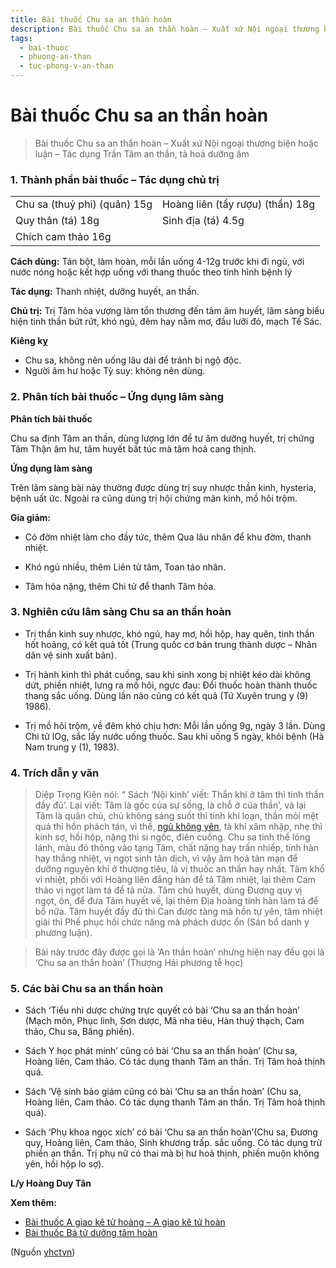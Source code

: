 ```yaml
---
title: Bài thuốc Chu sa an thần hoàn
description: Bài thuốc Chu sa an thần hoàn – Xuất xứ Nội ngoại thương biện hoặc luận – Tác dụng Trấn Tâm an thần, tả hoả dưỡng âm
tags:
  - bai-thuoc
  - phuong-an-than
  - tuc-phong-v-an-than
---
```


# Bài thuốc Chu sa an thần hoàn 

> Bài thuốc Chu sa an thần hoàn – Xuất xứ Nội ngoại thương biện hoặc luận – Tác dụng Trấn Tâm an thần, tả hoả dưỡng âm

### 1. Thành phần bài thuốc – Tác dụng chủ trị

|  |  |
| --- | --- |
| Chu sa (thuỷ phi) (quân) 15g | Hoàng liên (tẩy rượu) (thần) 18g |
| Quy thân (tá) 18g | Sinh địa (tá) 4.5g |
| Chích cam thảo 16g |  |

**Cách dùng:** Tán bột, làm hoàn, mỗi lần uống 4-12g trước khi đi ngủ, với nước nóng hoặc kết hợp uống với thang thuốc theo tình hình bệnh lý

**Tác dụng:** Thanh nhiệt, dưỡng huyết, an thần. 

**Chủ trị:** Trị Tâm hỏa vượng làm tổn thương đến tâm âm huyết, lâm sàng biểu hiện tinh thần bứt rứt, khó ngủ, đêm hay nằm mơ, đầu lưỡi đỏ, mạch Tế Sác.

**Kiêng kỵ**

* Chu sa, không nên uống lâu dài để tránh bị ngộ độc.
* Người âm hư hoặc Tỳ suy: không nên dùng.

### 2. Phân tích bài thuốc – Ứng dụng lâm sàng

**Phân tích bài thuốc**

Chu sa định Tâm an thần, dùng lượng lớn để tư âm dưỡng huyết, trị chứng Tâm Thận âm hư, tâm huyết bất túc mà tâm hoả cang thịnh.

**Ứng dụng làm sàng** 

Trên lâm sàng bài này thường được dùng trị suy nhược thần kinh, hysteria, bệnh uất ức. Ngoài ra cũng dùng trị hội chứng mãn kinh, mồ hôi trộm.

**Gia giảm:**

+ Có đờm nhiệt làm cho đầy tức, thêm Qua lâu nhân để khu đờm, thanh nhiệt.

+ Khó ngủ nhiều, thêm Liên tử tâm, Toan táo nhân.

+ Tâm hỏa nặng, thêm Chi tử để thanh Tâm hỏa.

### 3. Nghiên cứu lâm sàng Chu sa an thần hoàn

+ Trị thần kinh suy nhược, khó ngủ, hay mơ, hồi hộp, hay quên, tinh thần hốt hoảng, có kết quả tốt (Trung quốc cơ bản trung thành dược – Nhân dân vệ sinh xuất bản).

+ Trị hành kinh thì phát cuồng, sau khi sinh xong bị nhiệt kéo dài không dứt, phiền nhiệt, lưng ra mồ hôi, ngực đau: Đổi thuốc hoàn thành thuốc thang sắc uống. Dùng lần nào cũng có kết quả (Tứ Xuyên trung y (9) 1986).

+ Trị mồ hôi trộm, về đêm khó chịu hơn: Mỗi lần uống 9g, ngày 3 lần. Dùng Chi tử lOg, sắc lấy nước uống thuốc. Sau khi uống 5 ngày, khỏi bệnh (Hà Nam trung y (1), 1983).

### 4. Trích dẫn y văn

> Diệp Trọng Kiên nói: “ Sách ‘Nội kinh’ viết: Thẩn khí ở tâm thì tinh thần đầy đủ’. Lại viết: Tâm là gốc của sự sống, là chỗ ở của thần’, vả lại Tâm là quân chủ, chủ không sáng suốt thì tinh khí loạn, thần mỏi mệt quá thì hồn phách tán, vì thế, [ngủ không yên](/yhctvn/chung-mat-ngu-theo-dong-y/), tà khí xâm nhập, nhẹ thì kinh sợ, hồi hộp, nặng thì si ngốc, điên cuồng. Chu sa tinh thể lóng lánh, màu đỏ thông vào tạng Tâm, chất nặng hay trấn nhiếp, tính hàn hay thắng nhiệt, vị ngọt sinh tân dịch, vì vậy âm hoả tản mạn để dưỡng nguyên khí ở thượng tiêu, là vị thuốc an thần hay nhất. Tâm khổ vì nhiệt, phối với Hoàng liên đắng hàn để tả Tâm nhiệt, lại thêm Cam thảo vị ngọt làm tá để tả nữa. Tâm chủ huyết, dùng Đương quy vị ngọt, ôn, để đưa Tâm huyết về, lại thêm Địa hoàng tính hàn làm tá để bổ nữa. Tâm huyết đầy đủ thì Can được tàng mà hồn tự yên, tâm nhiệt giải thì Phế phục hồi chức năng mà phách dược ổn (Sán bổ danh y phương luận).

> 
> Bài này trước đây được gọi là ‘An thần hoàn’ nhưng hiện nay đều gọi là ‘Chu sa an thần hoàn’ (Thượng Hải phương tễ học)
> 
> 
> 

### 5. Các bài Chu sa an thần hoàn

+ Sách ‘Tiểu nhi dược chứng trực quyết có bài ‘Chu sa an thần hoàn’ (Mạch môn, Phục linh, Sơn dược, Mã nha tiêu, Hàn thuỷ thạch, Cam thảo, Chu sa, Băng phiến).

+ Sách Y học phát minh’ cũng có bài ‘Chu sa an thần hoàn’ (Chu sa, Hoàng liên, Cam thảo. Có tác dụng thanh Tâm an thần. Trị Tâm hoả thịnh quá.

+ Sách ‘Vệ sinh bảo giám cũng có bài ‘Chu sa an thần hoàn’ (Chu sa, Hoàng liên, Cam thảo. Có tác dụng thanh Tâm an thần. Trị Tâm hoả thịnh quá).

+ Sách ‘Phụ khoa ngọc xích’ có bài ‘Chu sa an thần hoàn’(Chu sa, Đương quy, Hoàng liên, Cam thảo, Sinh khương trấp. sắc uống. Có tác dụng trừ phiền an thần. Trị phụ nữ có thai mà bị hư hoả thịnh, phiền muộn không yên, hồi hộp lo sợ).

**L/y Hoàng Duy Tân**

**Xem thêm:**

* [Bài thuốc A giao kê tử hoàng – A giao kê tử hoàn](/yhctvn/a-giao-ke-tu-hoang-a-giao-ke-tu-hoan/)
* [Bài thuốc Bá tử dưỡng tâm hoàn](/yhctvn/bai-thuoc-ba-tu-duong-tam-hoan/)

(Nguồn <a href="https://yhctvn.com/bai-thuoc-chu-sa-an-than-hoan/" target="_blank">yhctvn</a>)
